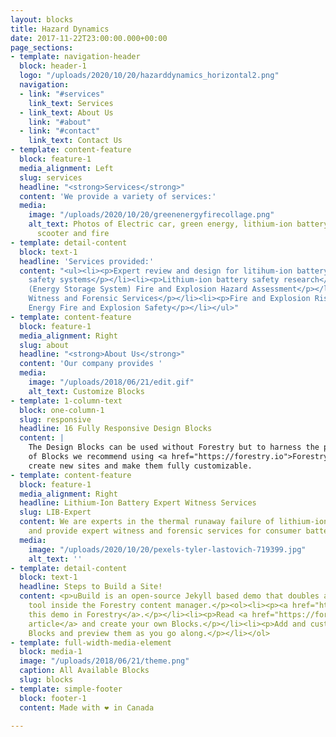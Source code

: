 ```yaml
---
layout: blocks
title: Hazard Dynamics
date: 2017-11-22T23:00:00.000+00:00
page_sections:
- template: navigation-header
  block: header-1
  logo: "/uploads/2020/10/20/hazarddynamics_horizontal2.png"
  navigation:
  - link: "#services"
    link_text: Services
  - link_text: About Us
    link: "#about"
  - link: "#contact"
    link_text: Contact Us
- template: content-feature
  block: feature-1
  media_alignment: Left
  slug: services
  headline: "<strong>Services</strong>"
  content: 'We provide a variety of services:'
  media:
    image: "/uploads/2020/10/20/greenenergyfirecollage.png"
    alt_text: Photos of Electric car, green energy, lithium-ion battery, battery powered
      scooter and fire
- template: detail-content
  block: text-1
  headline: 'Services provided:'
  content: "<ul><li><p>Expert review and design for litihum-ion battery fire and explosion
    safety systems</p></li><li><p>Lithium-ion battery safety research</p></li><li><p>ESS
    (Energy Storage System) Fire and Explosion Hazard Assessment</p></li><li><p>Expert
    Witness and Forensic Services</p></li><li><p>Fire and Explosion Risk Assessment</p></li><li><p>Green
    Energy Fire and Explosion Safety</p></li></ul>"
- template: content-feature
  block: feature-1
  media_alignment: Right
  slug: about
  headline: "<strong>About Us</strong>"
  content: 'Our company provides '
  media:
    image: "/uploads/2018/06/21/edit.gif"
    alt_text: Customize Blocks
- template: 1-column-text
  block: one-column-1
  slug: responsive
  headline: 16 Fully Responsive Design Blocks
  content: |
    The Design Blocks can be used without Forestry but to harness the power
    of Blocks we recommend using <a href="https://forestry.io">Forestry</a>. Once the site is imported you can immediately
    create new sites and make them fully customizable.
- template: content-feature
  block: feature-1
  media_alignment: Right
  headline: Lithium-Ion Battery Expert Witness Services
  slug: LIB-Expert
  content: We are experts in the thermal runaway failure of lithium-ion batteries
    and provide expert witness and forensic services for consumer battery failures.
  media:
    image: "/uploads/2020/10/20/pexels-tyler-lastovich-719399.jpg"
    alt_text: ''
- template: detail-content
  block: text-1
  headline: Steps to Build a Site!
  content: <p>uBuild is an open-source Jekyll based demo that doubles as a builder
    tool inside the Forestry content manager.</p><ol><li><p><a href="https://app.forestry.io/quick-start?repo=forestryio/ubuild-jekyll&provider=github&engine=jekyll">Import
    this demo in Forestry</a>.</p></li><li><p>Read <a href="https://forestry.io/blog/ubuild-a-new-theme-for-static-sites-using-blocks/">our
    article</a> and create your own Blocks.</p></li><li><p>Add and customize the available
    Blocks and preview them as you go along.</p></li></ol>
- template: full-width-media-element
  block: media-1
  image: "/uploads/2018/06/21/theme.png"
  caption: All Available Blocks
  slug: blocks
- template: simple-footer
  block: footer-1
  content: Made with ❤︎ in Canada

---
```

